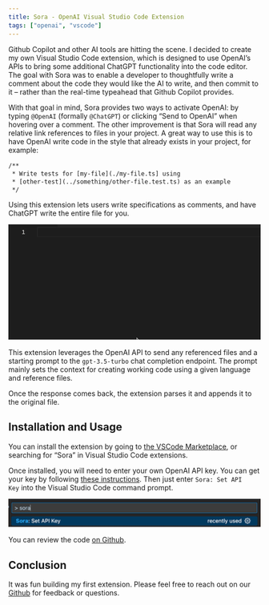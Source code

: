 ```yaml
---
title: Sora - OpenAI Visual Studio Code Extension
tags: ["openai", "vscode"]
---
```

Github Copilot and other AI tools are hitting the scene. I decided to create my own Visual Studio Code extension, which is designed to use OpenAI’s APIs to bring some additional ChatGPT functionality into the code editor. The goal with Sora was to enable a developer to thoughtfully write a comment about the code they would like the AI to write, and then commit to it – rather than the real-time typeahead that Github Copilot provides.

With that goal in mind, Sora provides two ways to activate OpenAI: by typing `@OpenAI` (formally `@ChatGPT`) or clicking “Send to OpenAI” when hovering over a comment. The other improvement is that Sora will read any relative link references to files in your project. A great way to use this is to have OpenAI write code in the style that already exists in your project, for example:

```tsx
/**
 * Write tests for [my-file](./my-file.ts] using
 * [other-test](../something/other-file.test.ts) as an example
 */
```

Using this extension lets users write specifications as comments, and have ChatGPT write the entire file for you.

![Sora Preview](./sora-preview.gif)

This extension leverages the OpenAI API to send any referenced files and a starting prompt to the `gpt-3.5-turbo` chat completion endpoint. The prompt mainly sets the context for creating working code using a given language and reference files.

Once the response comes back, the extension parses it and appends it to the original file.

## **Installation and Usage**

You can install the extension by going to [the VSCode Marketplace](https://marketplace.visualstudio.com/items?itemName=CapsuleCat.sora-by-capsule-cat), or searching for “Sora” in Visual Studio Code extensions.

Once installed, you will need to enter your own OpenAI API key. You can get your key by following [these instructions](https://help.openai.com/en/articles/4936850-where-do-i-find-my-secret-api-key). Then just enter `Sora: Set API Key` into the Visual Studio Code command prompt.

![Sora Set API Key](./sora-set-api-key.png)

You can review the code [on Github](https://github.com/CapsuleCat/sora-by-capsule-cat).

## **Conclusion**

It was fun building my first extension. Please feel free to reach out on our [Github](https://github.com/CapsuleCat/sora-by-capsule-cat) for feedback or questions.
